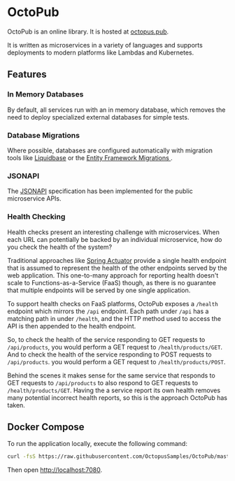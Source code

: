 # OctoPub

OctoPub is an online library. It is hosted at [octopus.pub](https://octopus.pub/).

It is written as microservices in a variety of languages and supports deployments to modern platforms like Lambdas and Kubernetes.

## Features


### In Memory Databases
By default, all services run with an in memory database, which removes the need to deploy specialized external databases for simple tests.

### Database Migrations
Where possible, databases are configured automatically with migration tools like [Liquidbase](https://www.liquibase.org/) or the [Entity Framework Migrations ](https://docs.microsoft.com/en-us/ef/core/managing-schemas/migrations/?tabs=dotnet-core-cli).

### JSONAPI
The [JSONAPI](https://jsonapi.org/) specification has been implemented for the public microservice APIs.

### Health Checking
Health checks present an interesting challenge with microservices. When each URL can potentially be backed by an individual microservice, how do you
check the health of the system?

Traditional approaches like [Spring Actuator](https://docs.spring.io/spring-boot/docs/current/reference/html/actuator.html) provide a single health
endpoint that is assumed to represent the health of the other endpoints served by the web application. This one-to-many approach for reporting
health doesn't scale to Functions-as-a-Service (FaaS) though, as there is no guarantee that multiple endpoints will be served by one single application.

To support health checks on FaaS platforms, OctoPub exposes a `/health` endpoint which mirrors the `/api` endpoint. Each path under `/api` has a matching
path in under `/health`, and the HTTP method used to access the API is then appended to the health endpoint.

So, to check the health of the service responding to GET requests to `/api/products`, you would perform a GET request to `/health/products/GET`. And to check the 
health of the service responding to POST requests to `/api/products`. you would perform a GET request to `/health/products/POST`.

Behind the scenes it makes sense for the same service that responds to GET requests to `/api/products` to also respond to GET requests to `/health/products/GET`. Having the a service report its own health removes many potential incorrect health reports, so this is the approach OctoPub has taken.

## Docker Compose

To run the application locally, execute the following command:

```bash
curl -fsS https://raw.githubusercontent.com/OctopusSamples/OctoPub/master/docker/docker-compose.yml | docker-compose -f - up -d
```

Then open [http://localhost:7080](http://localhost:7080).
